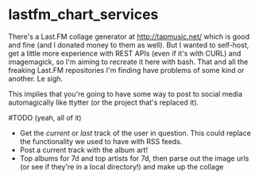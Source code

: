 # lastfm_chart_services

There's a Last.FM collage generator at http://tapmusic.net/ which is 
good and fine (and I donated money to them as well). But I wanted to 
self-host, get a little more experience with REST APIs (even if it's 
with CURL) and imagemagick, so I'm aiming to recreate it here with bash. 
That and all the freaking Last.FM repositories I'm finding have problems 
of some kind or another. Le sigh.

This implies that you're going to have some way to post to social media 
automagically like ttytter (or the project that's replaced it).

#TODO (yeah, all of it)

* Get the *current* or *last* track of the user in question. This could replace the functionality we used to have with RSS feeds.
* Post a current track with the album art!
* Top albums for 7d and top artists for 7d, then parse out the image urls (or see if they're in a local directory!) and make up the collage

